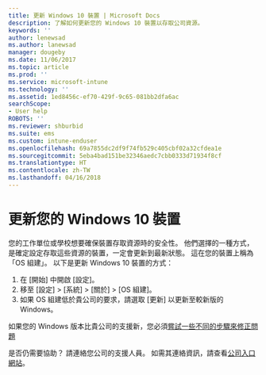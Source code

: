 ```yaml
---
title: 更新 Windows 10 裝置 | Microsoft Docs
description: 了解如何更新您的 Windows 10 裝置以存取公司資源。
keywords: ''
author: lenewsad
ms.author: lanewsad
manager: dougeby
ms.date: 11/06/2017
ms.topic: article
ms.prod: ''
ms.service: microsoft-intune
ms.technology: ''
ms.assetid: 1ed8456c-ef70-429f-9c65-081bb2dfa6ac
searchScope:
- User help
ROBOTS: ''
ms.reviewer: shburbid
ms.suite: ems
ms.custom: intune-enduser
ms.openlocfilehash: 69a7855dc2df9f74fb529c405cbf02a32cfdea1e
ms.sourcegitcommit: 5eba4bad151be32346aedc7cbb0333d71934f8cf
ms.translationtype: HT
ms.contentlocale: zh-TW
ms.lasthandoff: 04/16/2018
---
```

# <a name="update-your-windows-10-device"></a>更新您的 Windows 10 裝置

您的工作單位或學校想要確保裝置存取資源時的安全性。 他們選擇的一種方式，是確定設定存取這些資源的裝置，一定會更新到最新狀態。 這在您的裝置上稱為「OS 組建」。 以下是更新 Windows 10 裝置的方式：

1. 在 [開始] 中開啟 [設定]。
2. 移至 [設定] > [系統] > [關於] > [OS 組建]。
3. 如果 OS 組建低於貴公司的要求，請選取 [更新] 以更新至較新版的 Windows。

如果您的 Windows 版本比貴公司的支援新，您必須[嘗試一些不同的步驟來修正問題](your-windows-version-isnt-yet-supported.md)

是否仍需要協助？ 請連絡您公司的支援人員。 如需其連絡資訊，請查看[公司入口網站](https://portal.manage.microsoft.com#HelpDeskDialog)。
